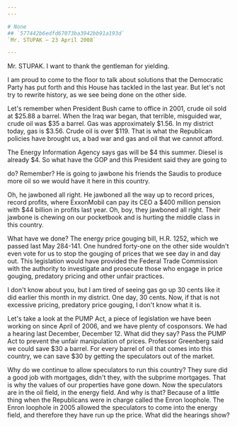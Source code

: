 ```yaml
---
---

# None
## `577442b6edfd67073ba3942bb91a193d`
`Mr. STUPAK — 23 April 2008`

---
```



Mr. STUPAK. I want to thank the gentleman for yielding.

I am proud to come to the floor to talk about solutions that the 
Democratic Party has put forth and this House has tackled in the last 
year. But let's not try to rewrite history, as we see being done on the 
other side.

Let's remember when President Bush came to office in 2001, crude oil 
sold at $25.88 a barrel. When the Iraq war began, that terrible, 
misguided war, crude oil was $35 a barrel. Gas was approximately $1.56. 
In my district today, gas is $3.56. Crude oil is over $119. That is 
what the Republican policies have brought us, a bad war and gas and oil 
that we cannot afford.

The Energy Information Agency says gas will be $4 this summer. Diesel 
is already $4. So what have the GOP and this President said they are 
going to


do? Remember? He is going to jawbone his friends the Saudis to produce 
more oil so we would have it here in this country.

Oh, he jawboned all right. He jawboned all the way up to record 
prices, record profits, where ExxonMobil can pay its CEO a $400 million 
pension with $44 billion in profits last year. Oh, boy, they jawboned 
all right. Their jawbone is chewing on our pocketbook and is hurting 
the middle class in this country.

What have we done? The energy price gouging bill, H.R. 1252, which we 
passed last May 284-141. One hundred forty-one on the other side 
wouldn't even vote for us to stop the gouging of prices that we see day 
in and day out. This legislation would have provided the Federal Trade 
Commission with the authority to investigate and prosecute those who 
engage in price gouging, predatory pricing and other unfair practices.

I don't know about you, but I am tired of seeing gas go up 30 cents 
like it did earlier this month in my district. One day, 30 cents. Now, 
if that is not excessive pricing, predatory price gouging, I don't know 
what it is.

Let's take a look at the PUMP Act, a piece of legislation we have 
been working on since April of 2006, and we have plenty of cosponsors. 
We had a hearing last December, December 12. What did they say? Pass 
the PUMP Act to prevent the unfair manipulation of prices. Professor 
Greenberg said we could save $30 a barrel. For every barrel of oil that 
comes into this country, we can save $30 by getting the speculators out 
of the market.

Why do we continue to allow speculators to run this country? They 
sure did a good job with mortgages, didn't they, with the subprime 
mortgages. That is why the values of our properties have gone down. Now 
the speculators are in the oil field, in the energy field. And why is 
that? Because of a little thing when the Republicans were in charge 
called the Enron loophole. The Enron loophole in 2005 allowed the 
speculators to come into the energy field, and therefore they have run 
up the price. What did the hearings show?